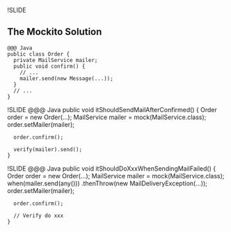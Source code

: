 !SLIDE
## The Mockito Solution
	@@@ Java
	public class Order {
	  private MailService mailer;
	  public void confirm() {
	    // ...
	    mailer.send(new Message(...));
	  }
	  // ...
	}

!SLIDE
	@@@ Java
	public void itShouldSendMailAfterConfirmed() {
	  Order order = new Order(...);
	  MailService mailer = mock(MailService.class);
	  order.setMailer(mailer);

	  order.confirm();

	  verify(mailer).send();
	}

!SLIDE
	@@@ Java
	public void itShouldDoXxxWhenSendingMailFailed() {
	  Order order = new Order(...);
	  MailService mailer = mock(MailService.class);
	  when(mailer.send(any()))
	    .thenThrow(new MailDeliveryException(...));
	  order.setMailer(mailer);

	  order.confirm();

	  // Verify do xxx
	}
